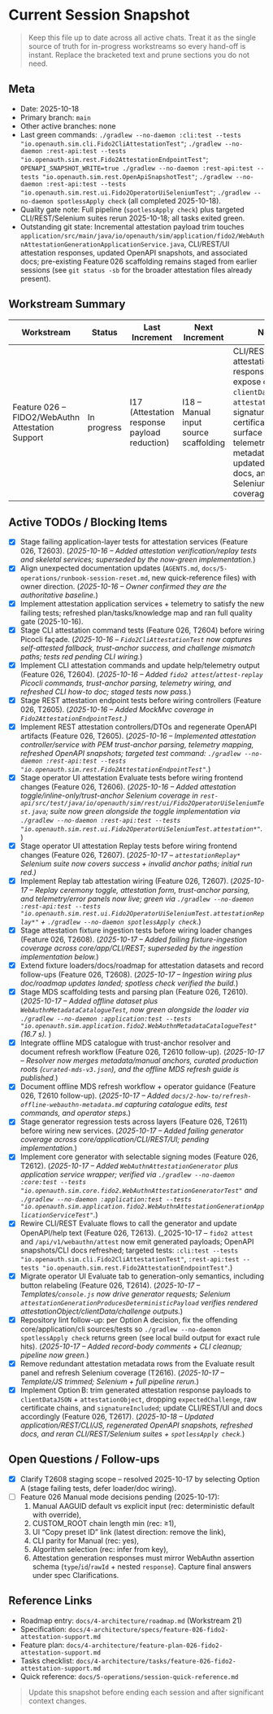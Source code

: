 # Current Session Snapshot

> Keep this file up to date across all active chats. Treat it as the single source of truth for in-progress workstreams so every hand-off is instant. Replace the bracketed text and prune sections you do not need.

## Meta
- Date: 2025-10-18
- Primary branch: `main`
- Other active branches: none
- Last green commands: `./gradlew --no-daemon :cli:test --tests "io.openauth.sim.cli.Fido2CliAttestationTest"`; `./gradlew --no-daemon :rest-api:test --tests "io.openauth.sim.rest.Fido2AttestationEndpointTest"`; `OPENAPI_SNAPSHOT_WRITE=true ./gradlew --no-daemon :rest-api:test --tests "io.openauth.sim.rest.OpenApiSnapshotTest"`; `./gradlew --no-daemon :rest-api:test --tests "io.openauth.sim.rest.ui.Fido2OperatorUiSeleniumTest"`; `./gradlew --no-daemon spotlessApply check` (all completed 2025-10-18).
- Quality gate note: Full pipeline (`spotlessApply check`) plus targeted CLI/REST/Selenium suites rerun 2025-10-18; all tasks exited green.
- Outstanding git state: Incremental attestation payload trim touches `application/src/main/java/io/openauth/sim/application/fido2/WebAuthnAttestationGenerationApplicationService.java`, CLI/REST/UI attestation responses, updated OpenAPI snapshots, and associated docs; pre-existing Feature 026 scaffolding remains staged from earlier sessions (see `git status -sb` for the broader attestation files already present).

## Workstream Summary
| Workstream | Status | Last Increment | Next Increment | Notes |
|------------|--------|----------------|----------------|-------|
| Feature 026 – FIDO2/WebAuthn Attestation Support | In progress | I17 (Attestation response payload reduction) | I18 – Manual input source scaffolding | CLI/REST/UI attestation responses now expose only `clientDataJSON` + `attestationObject`; signature and certificate counts surface via telemetry metadata with updated OpenAPI, docs, and Selenium coverage. |

## Active TODOs / Blocking Items
- [x] Stage failing application-layer tests for attestation services (Feature 026, T2603). (_2025-10-16 – Added attestation verification/replay tests and skeletal services; superseded by the now-green implementation._)
- [x] Align unexpected documentation updates (`AGENTS.md`, `docs/5-operations/runbook-session-reset.md`, new quick-reference files) with owner direction. (_2025-10-16 – Owner confirmed they are the authoritative baseline._)
- [x] Implement attestation application services + telemetry to satisfy the new failing tests; refreshed plan/tasks/knowledge map and ran full quality gate (2025-10-16).
- [x] Stage CLI attestation command tests (Feature 026, T2604) before wiring Picocli façade. (_2025-10-16 – `Fido2CliAttestationTest` now captures self-attested fallback, trust-anchor success, and challenge mismatch paths; tests red pending CLI wiring._)
- [x] Implement CLI attestation commands and update help/telemetry output (Feature 026, T2604). (_2025-10-16 – Added `fido2 attest`/`attest-replay` Picocli commands, trust-anchor parsing, telemetry wiring, and refreshed CLI how-to doc; staged tests now pass._)
- [x] Stage REST attestation endpoint tests before wiring controllers (Feature 026, T2605). (_2025-10-16 – Added MockMvc coverage in `Fido2AttestationEndpointTest`.)_
- [x] Implement REST attestation controllers/DTOs and regenerate OpenAPI artifacts (Feature 026, T2605). (_2025-10-16 – Implemented attestation controller/service with PEM trust-anchor parsing, telemetry mapping, refreshed OpenAPI snapshots; targeted test command: `./gradlew --no-daemon :rest-api:test --tests "io.openauth.sim.rest.Fido2AttestationEndpointTest"`._)
- [x] Stage operator UI attestation Evaluate tests before wiring frontend changes (Feature 026, T2606). (_2025-10-16 – Added attestation toggle/inline-only/trust-anchor Selenium coverage in `rest-api/src/test/java/io/openauth/sim/rest/ui/Fido2OperatorUiSeleniumTest.java`; suite now green alongside the toggle implementation via `./gradlew --no-daemon :rest-api:test --tests "io.openauth.sim.rest.ui.Fido2OperatorUiSeleniumTest.attestation*"`._)
- [x] Stage operator UI attestation Replay tests before wiring frontend changes (Feature 026, T2607). (_2025-10-17 – `attestationReplay*` Selenium suite now covers success + invalid anchor paths; initial run red.)_
- [x] Implement Replay tab attestation wiring (Feature 026, T2607). (_2025-10-17 – Replay ceremony toggle, attestation form, trust-anchor parsing, and telemetry/error panels now live; green via `./gradlew --no-daemon :rest-api:test --tests "io.openauth.sim.rest.ui.Fido2OperatorUiSeleniumTest.attestationReplay*"` + `./gradlew --no-daemon spotlessApply check`._)
- [x] Stage attestation fixture ingestion tests before wiring loader changes (Feature 026, T2608). (_2025-10-17 – Added failing fixture-ingestion coverage across core/app/CLI/REST; superseded by the ingestion implementation below._)
- [x] Extend fixture loaders/docs/roadmap for attestation datasets and record follow-ups (Feature 026, T2608). (_2025-10-17 – Ingestion wiring plus doc/roadmap updates landed; spotless check verified the build._)
- [x] Stage MDS scaffolding tests and parsing plan (Feature 026, T2610). (_2025-10-17 – Added offline dataset plus `WebAuthnMetadataCatalogueTest`, now green alongside the loader via `./gradlew --no-daemon :application:test --tests "io.openauth.sim.application.fido2.WebAuthnMetadataCatalogueTest"` (16.7 s)._ )
- [x] Integrate offline MDS catalogue with trust-anchor resolver and document refresh workflow (Feature 026, T2610 follow-up). (_2025-10-17 – Resolver now merges metadata/manual anchors, curated production roots (`curated-mds-v3.json`), and the offline MDS refresh guide is published._)
- [x] Document offline MDS refresh workflow + operator guidance (Feature 026, T2610 follow-up). (_2025-10-17 – Added `docs/2-how-to/refresh-offline-webauthn-metadata.md` capturing catalogue edits, test commands, and operator steps._)
- [x] Stage generator regression tests across layers (Feature 026, T2611) before wiring new services. (_2025-10-17 – Added failing generator coverage across core/application/CLI/REST/UI; pending implementation._)
- [x] Implement core generator with selectable signing modes (Feature 026, T2612). (_2025-10-17 – Added `WebAuthnAttestationGenerator` plus application service wrapper; verified via `./gradlew --no-daemon :core:test --tests "io.openauth.sim.core.fido2.WebAuthnAttestationGeneratorTest"` and `./gradlew --no-daemon :application:test --tests "io.openauth.sim.application.fido2.WebAuthnAttestationGenerationApplicationServiceTest"`._)
- [x] Rewire CLI/REST Evaluate flows to call the generator and update OpenAPI/help text (Feature 026, T2613). (_2025-10-17 – `fido2 attest` and `/api/v1/webauthn/attest` now emit generated payloads; OpenAPI snapshots/CLI docs refreshed; targeted tests: `:cli:test --tests "io.openauth.sim.cli.Fido2CliAttestationTest"`, `:rest-api:test --tests "io.openauth.sim.rest.Fido2AttestationEndpointTest"`.)
- [x] Migrate operator UI Evaluate tab to generation-only semantics, including button relabeling (Feature 026, T2614). (_2025-10-17 – Templates/`console.js` now drive generator requests; Selenium `attestationGenerationProducesDeterministicPayload` verifies rendered attestationObject/clientData/challenge outputs._)
- [x] Repository lint follow-up: per Option A decision, fix the offending core/application/cli sources/tests so `./gradlew --no-daemon spotlessApply check` returns green (see local build output for exact rule hits). (_2025-10-17 – Added record-body comments + CLI cleanup; pipeline now green._)
- [x] Remove redundant attestation metadata rows from the Evaluate result panel and refresh Selenium coverage (T2616). (_2025-10-17 – Template/JS trimmed; Selenium + full pipeline rerun._)
- [x] Implement Option B: trim generated attestation response payloads to `clientDataJSON` + `attestationObject`, dropping `expectedChallenge`, raw certificate chains, and `signatureIncluded`; update CLI/REST/UI and docs accordingly (Feature 026, T2617). (_2025-10-18 – Updated application/REST/CLI/JS, regenerated OpenAPI snapshots, refreshed docs, and reran CLI/REST/Selenium suites + `spotlessApply check`._)

## Open Questions / Follow-ups
- [x] Clarify T2608 staging scope – resolved 2025-10-17 by selecting Option A (stage failing tests, defer loader/doc wiring).
- [ ] Feature 026 Manual mode decisions pending (2025-10-17):
  1) Manual AAGUID default vs explicit input (rec: deterministic default with override),
  2) CUSTOM_ROOT chain length min (rec: ≥1),
  3) UI “Copy preset ID” link (latest direction: remove the link),
  4) CLI parity for Manual (rec: yes),
  5) Algorithm selection (rec: infer from key),
  6) Attestation generation responses must mirror WebAuthn assertion schema (`type`/`id`/`rawId` + nested `response`). Capture final answers under spec Clarifications.

## Reference Links
- Roadmap entry: `docs/4-architecture/roadmap.md` (Workstream 21)
- Specification: `docs/4-architecture/specs/feature-026-fido2-attestation-support.md`
- Feature plan: `docs/4-architecture/feature-plan-026-fido2-attestation-support.md`
- Tasks checklist: `docs/4-architecture/tasks/feature-026-fido2-attestation-support.md`
- Quick reference: `docs/5-operations/session-quick-reference.md`

> Update this snapshot before ending each session and after significant context changes.
